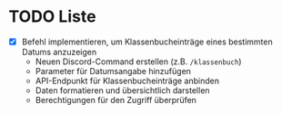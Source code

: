 # TODO Liste

- [x] Befehl implementieren, um Klassenbucheinträge eines bestimmten Datums anzuzeigen
  - Neuen Discord-Command erstellen (z.B. `/klassenbuch`)
  - Parameter für Datumsangabe hinzufügen
  - API-Endpunkt für Klassenbucheinträge anbinden
  - Daten formatieren und übersichtlich darstellen
  - Berechtigungen für den Zugriff überprüfen
